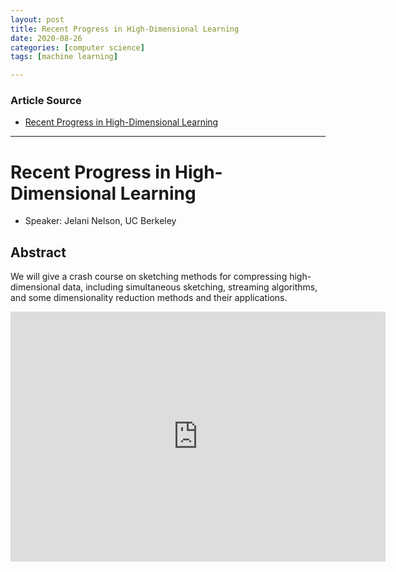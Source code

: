 ```yaml
---
layout: post
title: Recent Progress in High-Dimensional Learning
date: 2020-08-26
categories: [computer science]
tags: [machine learning]

---
```


### Article Source
* [Recent Progress in High-Dimensional Learning](https://www.youtube.com/watch?v=VcgqLMaCk8s&t=458s)

----


# Recent Progress in High-Dimensional Learning

* Speaker: Jelani Nelson, UC Berkeley


## Abstract

We will give a crash course on sketching methods for compressing high-dimensional data, including simultaneous sketching, streaming algorithms, and some dimensionality reduction methods and their applications.

<iframe width="600" height="400" src="https://www.youtube.com/embed/VcgqLMaCk8s" frameborder="0" allow="accelerometer; autoplay; encrypted-media; gyroscope; picture-in-picture" allowfullscreen></iframe>
